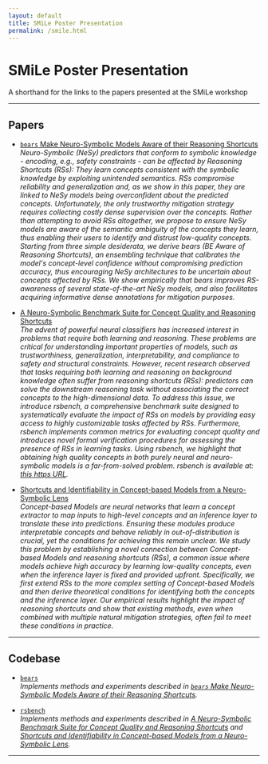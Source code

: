 ```yaml
---
layout: default
title: SMiLe Poster Presentation
permalink: /smile.html
---
```


# SMiLe Poster Presentation

A shorthand for the links to the papers presented at the SMiLe workshop

---

<h2><a name="papers">Papers</a></h2>


- [`bears` Make Neuro-Symbolic Models Aware of their Reasoning Shortcuts](https://proceedings.mlr.press/v244/marconato24a.html)  
  _Neuro-Symbolic (NeSy) predictors that conform to symbolic knowledge - encoding, e.g., safety constraints - can be affected by Reasoning Shortcuts (RSs): They learn concepts consistent with the symbolic knowledge by exploiting unintended semantics. RSs compromise reliability and generalization and, as we show in this paper, they are linked to NeSy models being overconfident about the predicted concepts. Unfortunately, the only trustworthy mitigation strategy requires collecting costly dense supervision over the concepts. Rather than attempting to avoid RSs altogether, we propose to ensure NeSy models are aware of the semantic ambiguity of the concepts they learn, thus enabling their users to identify and distrust low-quality concepts. Starting from three simple desiderata, we derive bears (BE Aware of Reasoning Shortcuts), an ensembling technique that calibrates the model's concept-level confidence without compromising prediction accuracy, thus encouraging NeSy architectures to be uncertain about concepts affected by RSs. We show empirically that bears improves RS-awareness of several state-of-the-art NeSy models, and also facilitates acquiring informative dense annotations for mitigation purposes._

- [A Neuro-Symbolic Benchmark Suite for Concept Quality and Reasoning Shortcuts](https://proceedings.neurips.cc/paper_files/paper/2024/hash/d1d11bf8299334d354949ba8738e8301-Abstract-Datasets_and_Benchmarks_Track.html)  
  _The advent of powerful neural classifiers has increased interest in problems that require both learning and reasoning. These problems are critical for understanding important properties of models, such as trustworthiness, generalization, interpretability, and compliance to safety and structural constraints. However, recent research observed that tasks requiring both learning and reasoning on background knowledge often suffer from reasoning shortcuts (RSs): predictors can solve the downstream reasoning task without associating the correct concepts to the high-dimensional data. To address this issue, we introduce rsbench, a comprehensive benchmark suite designed to systematically evaluate the impact of RSs on models by providing easy access to highly customizable tasks affected by RSs. Furthermore, rsbench implements common metrics for evaluating concept quality and introduces novel formal verification procedures for assessing the presence of RSs in learning tasks. Using rsbench, we highlight that obtaining high quality concepts in both purely neural and neuro-symbolic models is a far-from-solved problem. rsbench is available at: [this https URL](https://unitn-sml.github.io/rsbench/)._

- [Shortcuts and Identifiability in Concept-based Models from a Neuro-Symbolic Lens](https://arxiv.org/abs/2502.11245)  
  _Concept-based Models are neural networks that learn a concept extractor to map inputs to high-level concepts and an inference layer to translate these into predictions. Ensuring these modules produce interpretable concepts and behave reliably in out-of-distribution is crucial, yet the conditions for achieving this remain unclear. We study this problem by establishing a novel connection between Concept-based Models and reasoning shortcuts (RSs), a common issue where models achieve high accuracy by learning low-quality concepts, even when the inference layer is fixed and provided upfront. Specifically, we first extend RSs to the more complex setting of Concept-based Models and then derive theoretical conditions for identifying both the concepts and the inference layer. Our empirical results highlight the impact of reasoning shortcuts and show that existing methods, even when combined with multiple natural mitigation strategies, often fail to meet these conditions in practice._

---

<h2><a name="codebase">Codebase</a></h2>

- [`bears`](https://github.com/samuelebortolotti/bears)  
  _Implements methods and experiments described in [`bears` Make Neuro-Symbolic Models Aware of their Reasoning Shortcuts](https://proceedings.mlr.press/v244/marconato24a.html)._

- [`rsbench`](https://github.com/unitn-sml/rsbench-code)  
  _Implements methods and experiments described in [A Neuro-Symbolic Benchmark Suite for Concept Quality and Reasoning Shortcuts](https://proceedings.neurips.cc/paper_files/paper/2024/hash/d1d11bf8299334d354949ba8738e8301-Abstract-Datasets_and_Benchmarks_Track.html) and [Shortcuts and Identifiability in Concept-based Models from a Neuro-Symbolic Lens](https://arxiv.org/abs/2502.11245)._

---